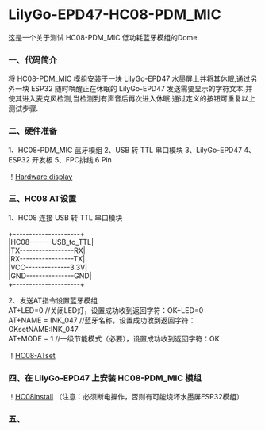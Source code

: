 # LilyGo-EPD47-HC08-PDM_MIC
这是一个关于测试 HC08-PDM_MIC 低功耗蓝牙模组的Dome.  

### 一、代码简介
将 HC08-PDM_MIC 模组安装于一块 LilyGo-EPD47 水墨屏上并将其休眠,通过另外一块 ESP32 随时唤醒正在休眠的 LilyGo-EPD47 发送需要显示的字符文本,并使其进入麦克风检测,当检测到有声音后再次进入休眠.通过定义的按钮可重复以上测试步骤.  
  
### 二、硬件准备
1、HC08-PDM_MIC 蓝牙模组
2、USB 转 TTL 串口模块
3、LilyGo-EPD47
4、ESP32 开发板
5、FPC排线 6 Pin  
  
！[Hardware display](LilyGo-EPD47/images/1.jpg)  
  
### 三、HC08 AT设置
1、HC08 连接 USB 转 TTL 串口模块  
  
+---------------------+   
|HC08-------USB_to_TTL|  
|TX-----------------RX|  
|RX-----------------TX|  
|VCC--------------3.3V|  
|GND---------------GND|  
+---------------------+  
  
2、发送AT指令设置蓝牙模组  
AT+LED=0           //关闭LED灯，设置成功收到返回字符：OK+LED=0  
AT+NAME = INK_047  //蓝牙名称，设置成功收到返回字符：OKsetNAME:INK_047  
AT+MODE = 1        //一级节能模式（必要），设置成功收到返回字符：OK  
  
！[HC08-ATset](LilyGo-EPD47/images/ATset.jpg)  
  
### 四、在 LilyGo-EPD47 上安装 HC08-PDM_MIC 模组
！[HC08install](LilyGo-EPD47/images/2.jpg)
（注意：必须断电操作，否则有可能烧坏水墨屏ESP32模组）  
  
### 五、

